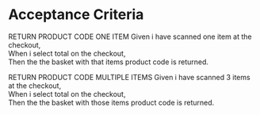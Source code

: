 # Acceptance Criteria

RETURN PRODUCT CODE ONE ITEM
Given i have scanned one item at the checkout, <br>
When i select total on the checkout,<br>
Then the the basket with that items product code is returned.<br>

RETURN PRODUCT CODE MULTIPLE ITEMS
Given i have scanned 3 items at the checkout, <br>
When i select total on the checkout,<br>
Then the the basket with those items product code is returned.<br>
